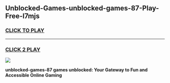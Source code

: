 
## Unblocked-Games-unblocked-games-87-Play-Free-l7mjs
<h3>
<a href="https://premium76.site?title=unblocked-games-87&ref=18A">CLICK TO PLAY</a></h3>
<hr>

<h3>
<a href="https://premium76.site?title=unblocked-games-87&ref=18A">CLICK 2 PLAY</a>
  
</h3>

<a href="https://premium76.site?title=unblocked-games-87&ref=18A"><img src="https://clearcache.store/games.png"></a>


**unblocked-games-87 games unblocked: Your Gateway to Fun and Accessible Online Gaming**
